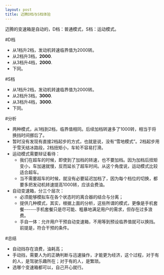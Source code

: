 ```yaml
---
layout: post
title: 迈腾D档与S档体验
---
```

迈腾的变速箱是自动的，D档：普通模式，S档：运动模式。

#D档

* 从1档升2档，发动机转速临界值为2000转。
* 从2档升3档，**2000**.
* 从3档升4档，**2000**.
* 下同。

#S档
* 从1档升2档，发动机转速临界值为2000转。
* 从2档升3档，**3000**.
* 从3档升4档，**3000**.
* 下同。

#分析
* 两种模式，从1档到2档，临界值相同。后续加档转速多了1000转，相当于将换挡时间挪后了。
* 暂时没有发现有直接2档起步的方式，也就是说，没有“雪地模式”。2档起步用于雪天结冰路段，2档扭矩小，车轮不容易打滑。
* 运动模式需要辩证看待：
	* 我们在超车的时候，即使到了加档的转速，也不要加档。因为加档后扭矩变小，车加速就慢，反而延长了超车时间。从这个角度说，运动模式比较适合超车。
	* 当不需要超车的时候，就没有必要延迟加档了，因为每个档位的切换，都要多把发动机转速提高1000转，应该会费油。
* 自动变速箱，分三个层次：
	* 必须能够模拟车在各个状态时的离合器的结合与分离；
	* 提供几种模式，其实，根据上面的分析，这些所谓的模式，更像是手机套餐------手机套餐只是尽可能、粗暴地满足用户的需求，但存在过多浪费。
	* 手自一体：允许用户干预自动变速箱，不用等到预设临界值就可以换挡。前提是，符合干预的条件。

#总结
* 自动挡存在浪费，油耗高；
* 手动挡，需要人为的正确判断与迅速操作，才能更为经济，这个过程，对于有的人，是驾驶乐趣所在；对于有的人，是繁琐。
* 选哪个变速箱都可以，自己开心就行。
